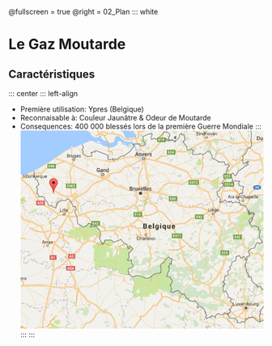 @fullscreen = true
@right = 02_Plan
::: white
# Le Gaz Moutarde
## Caractéristiques
::: center
::: left-align
  - Première utilisation: Ypres (Belgique)
  - Reconnaisable à: Couleur Jaunâtre & Odeur de Moutarde
  - Consequences: 400 000 blessés lors de la première Guerre Mondiale
:::
![Ypres](static/img/ypres.png)
:::
:::
